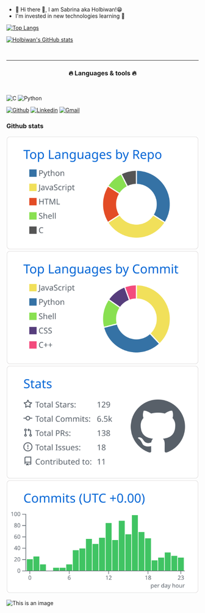 * 👋 Hi there 👋, I am Sabrina aka Holbiwan!😁
* I'm invested in new technologies learning  👀

[![Top Langs](https://github-readme-stats.vercel.app/api?username=holbiwan&theme=algolia&show_icons=true)](https://github.com/Holbiwan)


[![Holbiwan's GitHub stats](https://github-readme-stats.vercel.app/api/top-langs?username=holbiwan&hide=html,scss,stylus,blade,jupyter%20notebook,python,css,shell,batchfile,dockerfile,typescript&theme=algolia&show_icons=true)](https://github.com/Holbiwan)


<br/>

<hr>
<h3 align="center">🔥 Languages & tools 🔥</h3>
<br>
<p align="center">

![C](https://img.shields.io/badge/-C-000?&logo=C)
![Python](https://img.shields.io/badge/-Python-000?&logo=Python)


[![Github](https://img.shields.io/badge/Github-000000?&style=for-the-badge&logo=github&logoColor=white)](https://github.com/Holbiwan)
[![Linkedin](https://img.shields.io/badge/linkedin-%230077B5.svg?&style=for-the-badge&logo=linkedin&logoColor=white)](https://www.linkedin.com/)
[![Gmail](https://img.shields.io/badge/gmail-D14836?&style=for-the-badge&logo=gmail&logoColor=white)](6188@holbertonstudents.com)



### Github stats

<!--
[![](https://raw.githubusercontent.com/Holbiwan/Holbiwan/version-2/profile-summary-card-output/github/0-profile-details.svg)](https://github.com/vn7n24fzkq/github-profile-summary-cards)
-->

[![](https://raw.githubusercontent.com/Pericles001/Pericles001/main/profile-summary-card-output/github/1-repos-per-language.svg)](https://github.com/vn7n24fzkq/github-profile-summary-cards) [![](https://raw.githubusercontent.com/Pericles001/Pericles001/main/profile-summary-card-output/github/2-most-commit-language.svg)](https://github.com/vn7n24fzkq/github-profile-summary-cards)
[![](https://raw.githubusercontent.com/Pericles001/Pericles001/main/profile-summary-card-output/github/3-stats.svg)](https://github.com/vn7n24fzkq/github-profile-summary-cards) [![](https://raw.githubusercontent.com/Pericles001/Pericles001/main/profile-summary-card-output/github/4-productive-time.svg)](https://github.com/vn7n24fzkq/github-profile-summary-cards)





<!--
### Trophies
[![trophy](https://github-profile-trophy.vercel.app/?username=Pericles001&column=7)](https://github.com/ryo-ma/github-profile-trophy)
[![Twitter](https://img.shields.io/badge/twitter-%231DA1F2.svg?&style=for-the-badge&logo=twitter&logoColor=white)](https://twitter.com/AdjoviPericles)
-->



![This is an image](https://zupimages.net/up/23/37/6daa.gif)







  
  
   

